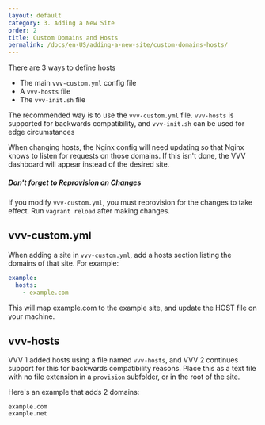 ```yaml
---
layout: default
category: 3. Adding a New Site
order: 2
title: Custom Domains and Hosts
permalink: /docs/en-US/adding-a-new-site/custom-domains-hosts/
---
```


There are 3 ways to define hosts

 - The main `vvv-custom.yml` config file
 - A `vvv-hosts` file
 - The `vvv-init.sh` file

The recommended way is to use the `vvv-custom.yml` file. `vvv-hosts` is supported for backwards compatibility, and `vvv-init.sh` can be used for edge circumstances

When changing hosts, the Nginx config will need updating so that Nginx knows to listen for requests on those domains. If this isn't done, the VVV dashboard will appear instead of the desired site.

<div class="note">
	<h5>Don't forget to Reprovision on Changes</h5>
	If you modify <code>vvv-custom.yml</code>, you must reprovision for the changes to take effect. Run <code>vagrant reload</code> after making changes.
</div>

## vvv-custom.yml

When adding a site in `vvv-custom.yml`, add a hosts section listing the domains of that site. For example:

```yaml
example:
  hosts:
    - example.com
```

This will map example.com to the example site, and update the HOST file on your machine.

## vvv-hosts

VVV 1 added hosts using a file named `vvv-hosts`, and VVV 2 continues support for this for backwards compatibility reasons. Place this as a text file with no file extension in a `provision` subfolder, or in the root of the site.

Here's an example that adds 2 domains:

```
example.com
example.net
```
